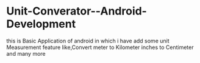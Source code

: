 # Unit-Converator--Android-Development
this is Basic Application of android in which i have add some unit Measurement feature like,Convert meter to Kilometer inches to Centimeter and many more
